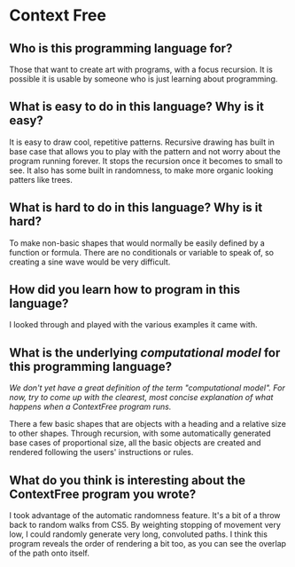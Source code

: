 # Context Free

##  Who is this programming language for?

Those that want to create art with programs, with a focus recursion. It is possible it is usable by someone who is just learning about programming.

## What is easy to do in this language? Why is it easy?

It is easy to draw cool, repetitive patterns. Recursive drawing has built in base case that allows you to play with the pattern and not worry about the program running forever. It stops the recursion once it becomes to small to see. It also has some built in randomness, to make more organic looking patters like trees.

## What is hard to do in this language? Why is it hard?

To make non-basic shapes that would normally be easily defined by a function or formula. There are no conditionals or variable to speak of, so creating a sine wave would be very difficult.

## How did you learn how to program in this language?

I looked through and played with the various examples it came with.

## What is the underlying _computational model_ for this programming language? 
_We don't yet have a great definition of the term "computational model". 
For now, try to come up with the clearest, most concise explanation of what 
happens when a ContextFree program runs._

There a few basic shapes that are objects with a heading and a relative size to other shapes. Through recursion, with some automatically generated base cases of proportional size, all the basic objects are created and rendered following the users' instructions or rules.


## What do you think is interesting about the ContextFree program you wrote?

I took advantage of the automatic randomness feature. It's a bit of a throw back to random walks from CS5. By weighting stopping of movement very low, I could randomly generate very long, convoluted paths. I think this program reveals the order of rendering a bit too, as you can see the overlap of the path onto itself.

